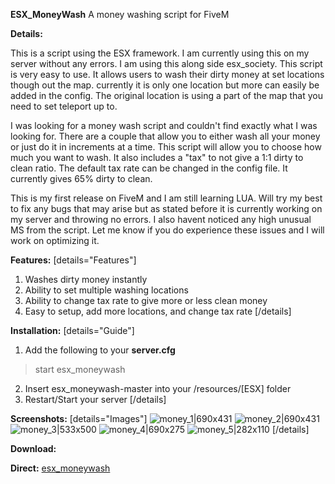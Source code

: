**ESX_MoneyWash**
A money washing script for FiveM

**Details:**

This is a script using the ESX framework. I am currently using this on my server without any errors. I am using this along side esx_society. This script is very easy to use. It allows users to wash their dirty money at set locations though out the map. currently it is only one location but more can easily be added in the config. The original location is using a part of the map that you need to set teleport up to.

I was looking for a money wash script and couldn't find exactly what I was looking for. There are a couple that allow you to either wash all your money or just do it in increments at a time. This script will allow you to choose how much you want to wash. It also includes a "tax" to not give a 1:1 dirty to clean ratio. The default tax rate can be changed in the config file. It currently gives 65% dirty to clean. 

This is my first release on FiveM and I am still learning LUA. Will try my best to fix any bugs that may arise but as stated before it is currently working on my server and throwing no errors. I also havent noticed any high unusual MS from the script. Let me know if you do experience these issues and I will work on optimizing it.

**Features:**
[details="Features"]
1. Washes dirty money instantly
2. Ability to set multiple washing locations
3. Ability to change tax rate to give more or less clean money
4. Easy to setup, add more locations, and change tax rate
[/details]

**Installation:**
[details="Guide"]
1. Add the following to your **server.cfg**
> start esx_moneywash
2. Insert esx_moneywash-master into your /resources/[ESX] folder
3. Restart/Start your server
[/details]

**Screenshots:**
[details="Images"]
![money_1|690x431](upload://b57xF7wpqw7PjxwcHAYykRZ4Mp.jpeg) ![money_2|690x431](upload://w7xI4cnuSO5NKNODALk4tKcEh2.jpeg) ![money_3|533x500](upload://3omlZ84EM76Q3yvY6mYJ0omnctN.jpeg) ![money_4|690x275](upload://r4WSbWe7uJZDEX7UUd3mPns7Nhq.jpeg) ![money_5|282x110](upload://AnRjY9q4ozarwfamnVpzkllrvWb.jpeg) 
[/details]

**Download:**

**Direct:**
<a href="https://github.com/iTzCrutchie/esx_moneywash/archive/master.zip">esx_moneywash</a>
